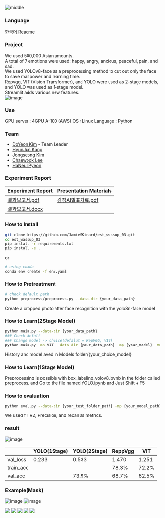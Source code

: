 ![middle](https://capsule-render.vercel.app/api?type=cylinder&color=0147FF&height=150&section=header&text=Wassup&fontColor=FFFFFF&fontSize=70&animation=fadeIn&fontAlignY=55)
### Language
[한국어 Readme](https://github.com/electronicguy97/est_wassup_03/blob/main/exam/korean/korean.md)

### Project
We used 500,000 Asian amounts.<br>
A total of 7 emotions were used: happy, angry, anxious, peaceful, pain, and sad.<br>
We used YOLOv8-face as a preprocessing method to cut out only the face to save manpower and learning time.<br>
Repvgg, VIT (Vision Transformer), and YOLO were used as 2-stage models, and YOLO was used as 1-stage model.<br>
Streamlit adds various new features.<br>
![image](https://github.com/electronicguy97/est_wassup_03/assets/103613730/41417652-dea9-4123-a3d9-5332af6f4bc6)



### Use
GPU server : 4GPU A-100 (AWS)
OS : Linux
Language : Python

### Team
- [DoYeon Kim](https://github.com/electronicguy97) - Team Leader
- [HyunJun Kang](https://github.com/)
- [Jongseong Kim](https://github.com/JamieSKinard)
- [Chaewook Lee](https://github.com/leecw12)
- [HaNeul Pyeon](https://github.com/Haneul1002)

### Experiment Report
|Experiment Report|Presentation Materials|
|---|---|
|[결과보고서.pdf](https://github.com/electronicguy97/est_wassup_03/files/14441428/default.pdf)|[감정AI발표자료.pdf](https://github.com/electronicguy97/est_wassup_03/files/14441427/AI.pdf)|
|[결과보고서.docx](https://github.com/electronicguy97/est_wassup_03/files/14441423/default.docx)||

### How to Install
```bash
git clone https://github.com/JamieSKinard/est_wassup_03.git
cd est_wassup_03
pip install -r requirements.txt
pip install -e .
```
or
```bash
# using conda
conda env create -f env.yaml
```

### How to Pretreatment
```bash
# check default path
python preprocess/preprocess.py --data-dir {your_data_path}
```
Create a cropped photo after face recognition with the yolo8n-face model

### How to Learn(2Stage Model)
```bash
python main.py --data-dir {your_data_path}
### Check defult
### Change model -> choice(defalut = RepVGG, VIT)
python main.py -mn VIT --data-dir {your_data_path} -mp {your_model} -mn {Reppvgg or VIT}
```
History and model aved in Models folder/{your_choice_model}

### How to Learn(1Stage Model)
Preprocessing is possible with box_labeling_yolov8.ipynb in the folder called preprocess.
and Go to the file named YOLO.ipynb and Just Shift + F5

### How to evaluation
```bash
python eval.py --data-dir {your_test_folder_path} -mp {your_model_path} -mn {Repvgg, VIT}
```
We used f1, R2, Precision, and recall as metrics.

### result

![image](https://github.com/electronicguy97/est_wassup_03/assets/103613730/ae6e255c-3d7f-4323-8486-b8ed2c56094d)

||YOLO(1Stage)|YOLO(2Stage)|ReppVgg|VIT|
|---|---|---|---|---|
|val_loss|0.233|0.533|1.470|1.251|
|train_acc|||78.3%|72.2%|
|val_acc||73.9%|68.7%|62.5%|

### Example(Mask)

![image](https://github.com/JamieSKinard/est_wassup_03/assets/103613730/028820b2-4d97-4a71-a405-96affe3465eb)
![image](https://github.com/JamieSKinard/est_wassup_03/assets/103613730/3a7145fb-6e0c-4cc2-880c-9da0bf5c71f9)



<img src="https://img.shields.io/badge/PyTorch-EE4C2C?style=for-the-badge&logo=PyTorch&logoColor=white"> <img src = "https://img.shields.io/badge/python-3776AB?style=for-the-badge&logo=python&logoColor=white">
<a href="https://code.visualstudio.com/" onClick=""><img src="https://img.shields.io/badge/VSC-007ACC?style=flat-square&logo=Visual Studio Code&logoColor=white"/></a>
<a href="https://www.linux.org/" onClick=""><img src="https://img.shields.io/badge/Linux-FCC624?style=flat-square&logo=Linux&logoColor=white"/></a>
<a href="https://git-scm.com/" onClick=""><img src="https://img.shields.io/badge/Git-F05032?style=flat-square&logo=Git&logoColor=white"/></a>

